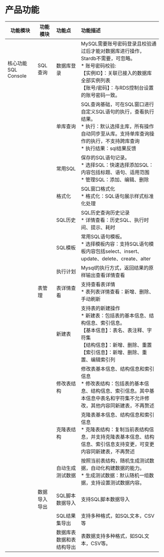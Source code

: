 # 产品功能

| 功能模块            | 功能模块     | 功能点                             | 功能描述                                                     |
| ------------------- | --------     | :--------------------------------- | :----------------------------------------------------------- |
| 核心功能SQL Console | SQL 查询     | 数据库登录                         | MySQL需要账号密码登录且校验通过后才能对数据库进行操作，Stardb不需要，可忽略。<br/>* 账号密码校验: <br/>【实例ID】：关联已接入的数据库全部实例列表 <br/>【账号/密码】：与RDS控制台设置的账号密码一致。 |
|                     |              | 单库查询                           | SQL查询基础，可在SQL窗口进行自定义SQL语句的执行，查看执行结果。<br/>* 执行：默认选择主库，所有操作自动同步至从库。支持单库查询操作的执行，不支持跨库查询<br/>* 执行结果：sql结果反馈 |
|                     |              | 常用SQL                            | 保存的SQL语句记录。<br/>* 选择SQL：快速选择添加SQL：内容包括标题、语句、适用范围<br/>* 管理SQL：添加、编辑、删除 |
|                     |              | 格式化                             | SQL窗口格式化<br/>* 格式化：SQL语句展示样式标准化处理        |
|                     |              | SQL历史                            | SQL历史查询历史记录<br/>* 详情查看：历史SQL、执行时间、提示、耗时 |
|                     |              | SQL模板                            | 常用SQL语句模板。<br/>* 选择模板内容：支持SQL语句模板内容包括select、insert、update、delete、create、alter |
|                     |              | 执行计划                           | Mysql的执行方式，返回结果的原样输出查看详情查看              |
|                     | 表管理       | 表详情查看                         | 支持查看表详情 <br/>* 表列表详情查看：新增、删除、手动刷新   |
|                     |              | 新建表                             | 支持表的新建操作<br/>* 新建表：包括表的基本信息、结构信息、索引信息。 <br/>【基本信息】：表名、表注释、字符集 <br/> 【结构信息】：新增、删除、重置  <br/>【索引信息】：新增、删除、重置、编辑索引列 |
|                     |              | 修改表结构                         | 修改表基本信息、结构信息和索引信息<br/>* 修改表结构：包括表的基本信息、结构信息、索引信息。其中基本信息中表名和字符集不允许修改，其他内容同新建表，不再赘述 |
|                     |              | 克隆表结构                         | 克隆表基本信息、结构信息和索引信息<br/>* 克隆表结构：复制当前表结构信息，并支持克隆表基本信息、结构信息、索引信息支持变更，可变更内容同新建表，不再赘述 |
|                     |              | 自动生成测试数据                   | 按照当前表结构，随机生成测试数据，自动化构建数据的能力。<br/>* 生成测试数据：默认随机一组数据，支持设置测试数据内容。 |
|                     | 数据导入导出 | SQL脚本数据导入                    | 支持SQL脚本数据导入|
|                     |              | SQL结果集导出                      | 支持多种格式，如SQL文本，CSV等 |
|                     |              | 数据库表数据和表结构导出           | 表数据支持多种格式，如SQL文本，CSV等。|

